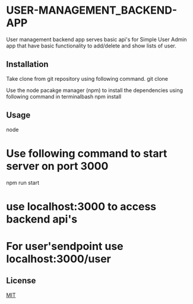 # USER-MANAGEMENT_BACKEND-APP

User management backend app serves basic api's for Simple User Admin app that have basic functionality to add/delete and show lists of user.

## Installation

Take clone from git repository using following command.
    git clone <url to repository>

Use the node pacakge manager (npm) to install the dependencies using following command in terminalbash
npm install
## Usage
node

# Use following command to start server on port 3000

npm run start

# use localhost:3000 to access backend api's 

# For user'sendpoint use localhost:3000/user
## License

[MIT](https://choosealicense.com/licenses/mit/)
